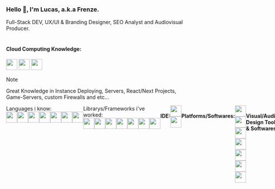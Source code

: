 ### Hello 👋, I'm Lucas, a.k.a Frenze.
Full-Stack DEV,  UX/UI & Branding Designer, SEO Analyst and Audiovisual Producer.

#
#### Cloud Computing Knowledge:
<div display="flex">
<img width="30" src="https://skillicons.dev/icons?i=aws" />
<img width="30" src="https://skillicons.dev/icons?i=gcp" />
<img width="30" src="https://skillicons.dev/icons?i=azure" />
</div>

> [!NOTE]
> Great Knowledge in Instance Deploying, Servers, React/Next Projects, Game-Servers, custom Firewalls and etc...
> 
<div style="display: flex; justify-content: space-between; row-gap="50px"; >
  
  <div>
    Languages i know:
    <div style="display: flex;">
      <img width="30" src="https://skillicons.dev/icons?i=js" />
      <img width="30" src="https://skillicons.dev/icons?i=py" />
      <img width="30" src="https://skillicons.dev/icons?i=lua" />
      <img width="30" src="https://skillicons.dev/icons?i=cs" />
      <img width="30" src="https://skillicons.dev/icons?i=html" />
      <img width="30" src="https://skillicons.dev/icons?i=css" />
      <img width="30" src="https://skillicons.dev/icons?i=svg" />
    </div>
</div>

#
 <div>
    Librarys/Frameworks i've worked:
    <div style="display: flex;">
      <img width="30" src="https://skillicons.dev/icons?i=express" />
      <img width="30" src="https://skillicons.dev/icons?i=jquery" />
      <img width="30" src="https://skillicons.dev/icons?i=react" />
      <img width="30" src="https://skillicons.dev/icons?i=nextjs" />
      <img width="30" src="https://skillicons.dev/icons?i=electron" />
      <img width="30" src="https://skillicons.dev/icons?i=sqlite" />
      <img width="30" src="https://skillicons.dev/icons?i=mysql" />
    </div>
  </div>

  
#
#### IDE:

<div display="flex">
<img width="30" src="https://skillicons.dev/icons?i=vscode" />
<img width="30" src="https://skillicons.dev/icons?i=codepen" />
</div>

#
#### Platforms/Softwares:

<div display="flex">
<img width="30" src="https://skillicons.dev/icons?i=mongodb" />
<img width="30" src="https://skillicons.dev/icons?i=firebase" />
<img width="30" src="https://skillicons.dev/icons?i=cloudflare" />
<img width="30" src="https://skillicons.dev/icons?i=docker" />
<img width="30" src="https://skillicons.dev/icons?i=heroku" />
<img width="30" src="https://skillicons.dev/icons?i=nginx" />
<img width="30" src="https://skillicons.dev/icons?i=wordpress" />
</div>

#
#### Visual/Audio Design Tools & Softwares:

<div display="flex">
<img width="30" src="https://skillicons.dev/icons?i=ps" />
<img width="30" src="https://skillicons.dev/icons?i=xd" />
<img width="30" src="https://skillicons.dev/icons?i=ae" />
</div>
